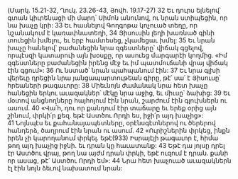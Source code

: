 (Մարկ. 15.21-32, Ղուկ. 23.26-43, Յովհ. 19.17-27)
32 Եւ դուրս ելնելով՝ գտան կիւրենացի մի մարդ՝ Սիմոն անունով, ու նրան ստիպեցին, որ նա խաչը կրի: 33 Եւ հասնելով Գողգոթա կոչուած տեղը, որ նշանակում է կառափնատեղի, 34 Յիսուսին լեղի խառնած գինի տուեցին խմելու, եւ երբ համտեսեց, չկամեցաւ խմել: 35 Եւ նրան խաչը հանելով՝ բաժանեցին նրա զգեստները՝ վիճակ գցելով, որպէսզի կատարուի այն խօսքը, որ ասուեց մարգարէի կողմից. «Իմ զգեստները բաժանեցին իրենց մէջ եւ իմ պատմուճանի վրայ վիճակ էին գցում»: 36 Ու նստած՝ նրան պահպանում էին: 37 Եւ նրա գլխի վերեւը դրեցին նրա յանցապարտութեան գիրը, թէ՝ սա՛ է Յիսուսը՝ հրեաների թագաւորը: 38 Միեւնոյն ժամանակ նրա հետ խաչը հանեցին երկու աւազակներ՝ մէկը նրա աջից, եւ միւսը՝ ձախից:
39 Եւ մօտով անցնողները հայհոյում էին նրան, շարժում էին գլուխներն ու ասում. 40 «Վա՛հ, դու որ քանդում էիր տաճարը եւ երեք օրից այն շինում, փրկի՛ր քեզ. եթէ Աստծու Որդի ես, իջի՛ր այդ խաչից»: 41 Նոյնպէս եւ քահանայապետները, օրէնսգէտներով ու ծերերով հանդերձ, ծաղրում էին նրան ու ասում. 42 «Ուրիշներին փրկեց, ինքն իրեն չի կարողանում փրկել. եթէ(933) Իսրայէլի թագաւոր է, հիմա թող այդ խաչից իջնի. եւ դրան կը հաւատանք: 43 Եթէ դա յոյսը դրել էր Աստծու վրայ, թող նա այժմ դրան փրկի, եթէ ուզում է դրան. քանի որ ասաց, թէ՝ Աստծու Որդի եմ»: 44 Նրա հետ խաչուած աւազակներն էլ էին նոյն ձեւով նախատում նրան:

